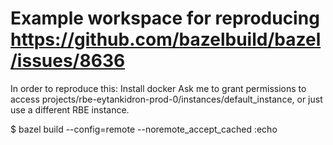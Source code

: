 # Example workspace for reproducing https://github.com/bazelbuild/bazel/issues/8636

In order to reproduce this:
Install docker
Ask me to grant permissions to access projects/rbe-eytankidron-prod-0/instances/default_instance, or just use a different RBE instance.

$ bazel build --config=remote --noremote_accept_cached :echo

